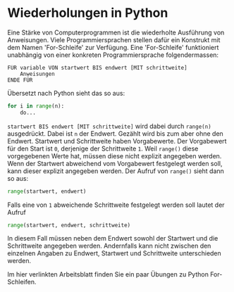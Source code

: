 # Wiederholungen in Python

Eine Stärke von Computerprogrammen ist die wiederholte Ausführung von
Anweisungen. Viele Programmiersprachen stellen dafür ein Konstrukt mit
dem Namen 'For-Schleife' zur Verfügung. Eine 'For-Schleife' funktioniert
unabhängig von einer konkreten Programmiersprache folgendermassen:

```
FÜR variable VON startwert BIS endwert [MIT schrittweite]
    Anweisungen
ENDE FÜR
```

Übersetzt nach Python sieht das so aus:

```python
for i in range(n):
    do...
```

`startwert BIS endwert [MIT schrittweite]` wird dabei durch `range(n)`
ausgedrückt. Dabei ist `n` der Endwert. Gezählt wird bis zum aber ohne
den Endwert. Startwert und Schrittweite haben 
Vorgabewerte. Der Vorgabewert für den Start ist `0`, derjenige der
Schrittweite `1`. Weil `range()` diese vorgegebenen Werte hat, müssen
diese nicht explizit angegeben werden. Wenn der Startwert abweichend vom
Vorgabewert festgelegt werden soll, kann dieser explizit angegeben
werden. Der Aufruf von `range()` sieht dann so aus:

```python
range(startwert, endwert)
```

Falls eine von `1` abweichende Schrittweite festgelegt werden soll
lautet der Aufruf

```python
range(startwert, endwert, schrittweite)
```

In diesem Fall müssen neben dem Endwert sowohl der Startwert und die
Schrittweite angegeben werden. Andernfalls kann nicht zwischen den
einzelnen Angaben zu Endwert, Startwert und Schrittweite unterschieden
werden. 

Im hier verlinkten Arbeitsblatt finden Sie ein paar Übungen zu Python For-Schleifen.